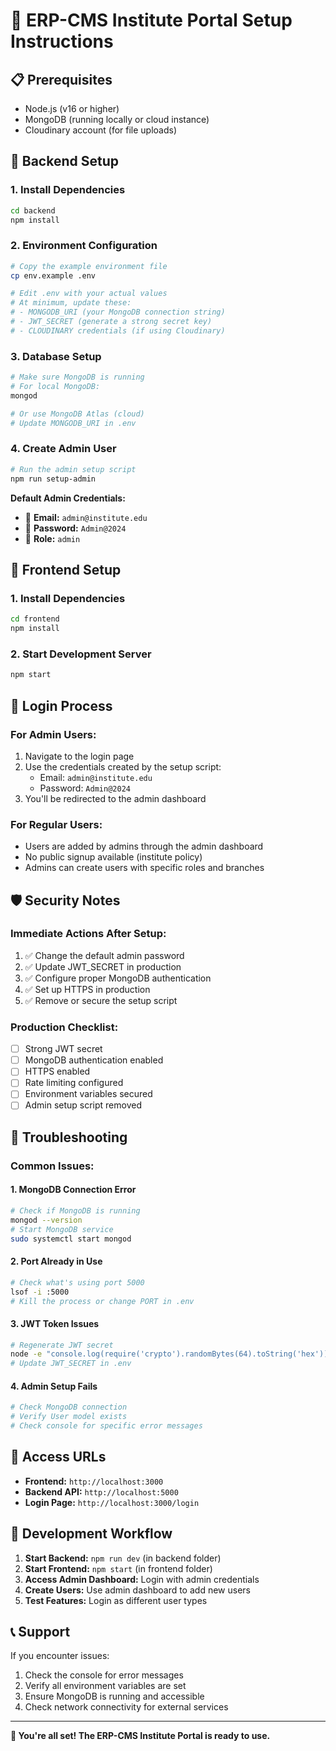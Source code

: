 # 🚀 **ERP-CMS Institute Portal Setup Instructions**

## 📋 **Prerequisites**
- Node.js (v16 or higher)
- MongoDB (running locally or cloud instance)
- Cloudinary account (for file uploads)

## 🔧 **Backend Setup**

### 1. **Install Dependencies**
```bash
cd backend
npm install
```

### 2. **Environment Configuration**
```bash
# Copy the example environment file
cp env.example .env

# Edit .env with your actual values
# At minimum, update these:
# - MONGODB_URI (your MongoDB connection string)
# - JWT_SECRET (generate a strong secret key)
# - CLOUDINARY credentials (if using Cloudinary)
```

### 3. **Database Setup**
```bash
# Make sure MongoDB is running
# For local MongoDB:
mongod

# Or use MongoDB Atlas (cloud)
# Update MONGODB_URI in .env
```

### 4. **Create Admin User**
```bash
# Run the admin setup script
npm run setup-admin
```

**Default Admin Credentials:**
- 📧 **Email:** `admin@institute.edu`
- 🔑 **Password:** `Admin@2024`
- 👤 **Role:** `admin`

## 🎯 **Frontend Setup**

### 1. **Install Dependencies**
```bash
cd frontend
npm install
```

### 2. **Start Development Server**
```bash
npm start
```

## 🔐 **Login Process**

### **For Admin Users:**
1. Navigate to the login page
2. Use the credentials created by the setup script:
   - Email: `admin@institute.edu`
   - Password: `Admin@2024`
3. You'll be redirected to the admin dashboard

### **For Regular Users:**
- Users are added by admins through the admin dashboard
- No public signup available (institute policy)
- Admins can create users with specific roles and branches

## 🛡️ **Security Notes**

### **Immediate Actions After Setup:**
1. ✅ Change the default admin password
2. ✅ Update JWT_SECRET in production
3. ✅ Configure proper MongoDB authentication
4. ✅ Set up HTTPS in production
5. ✅ Remove or secure the setup script

### **Production Checklist:**
- [ ] Strong JWT secret
- [ ] MongoDB authentication enabled
- [ ] HTTPS enabled
- [ ] Rate limiting configured
- [ ] Environment variables secured
- [ ] Admin setup script removed

## 🚨 **Troubleshooting**

### **Common Issues:**

#### **1. MongoDB Connection Error**
```bash
# Check if MongoDB is running
mongod --version
# Start MongoDB service
sudo systemctl start mongod
```

#### **2. Port Already in Use**
```bash
# Check what's using port 5000
lsof -i :5000
# Kill the process or change PORT in .env
```

#### **3. JWT Token Issues**
```bash
# Regenerate JWT secret
node -e "console.log(require('crypto').randomBytes(64).toString('hex'))"
# Update JWT_SECRET in .env
```

#### **4. Admin Setup Fails**
```bash
# Check MongoDB connection
# Verify User model exists
# Check console for specific error messages
```

## 📱 **Access URLs**

- **Frontend:** `http://localhost:3000`
- **Backend API:** `http://localhost:5000`
- **Login Page:** `http://localhost:3000/login`

## 🔄 **Development Workflow**

1. **Start Backend:** `npm run dev` (in backend folder)
2. **Start Frontend:** `npm start` (in frontend folder)
3. **Access Admin Dashboard:** Login with admin credentials
4. **Create Users:** Use admin dashboard to add new users
5. **Test Features:** Login as different user types

## 📞 **Support**

If you encounter issues:
1. Check the console for error messages
2. Verify all environment variables are set
3. Ensure MongoDB is running and accessible
4. Check network connectivity for external services

---

**🎉 You're all set! The ERP-CMS Institute Portal is ready to use.**
